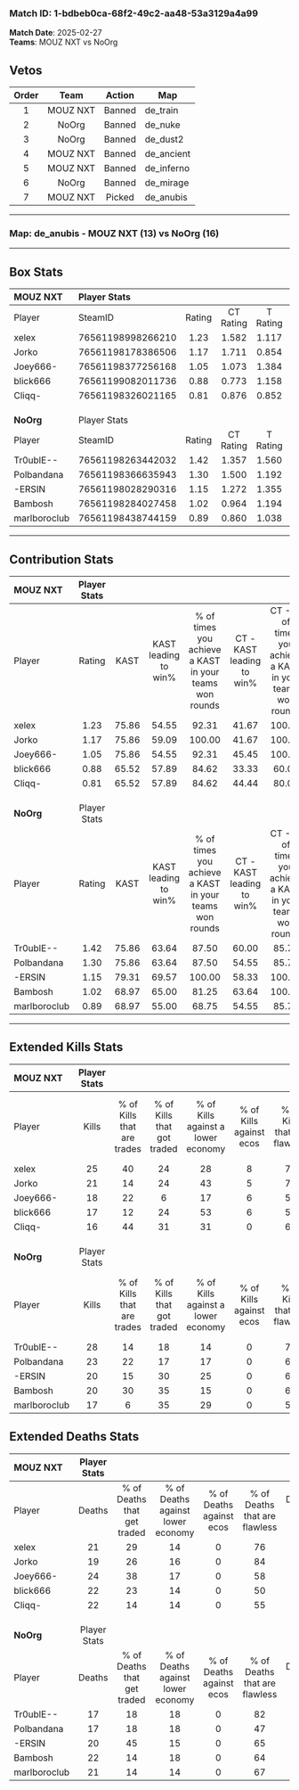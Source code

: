 ### Match ID: 1-bdbeb0ca-68f2-49c2-aa48-53a3129a4a99  
**Match Date**: 2025-02-27  
**Teams**: MOUZ NXT vs NoOrg  

## Vetos  

| Order | Team | Action | Map |
| :---: | :--: | :----: | --- |
| 1 | MOUZ NXT | Banned | de_train |
| 2 | NoOrg | Banned | de_nuke |
| 3 | NoOrg | Banned | de_dust2 |
| 4 | MOUZ NXT | Banned | de_ancient |
| 5 | MOUZ NXT | Banned | de_inferno |
| 6 | NoOrg | Banned | de_mirage |
| 7 | MOUZ NXT | Picked | de_anubis |

---  

### **Map**: de_anubis - MOUZ NXT (13) vs NoOrg (16)  
---  

## Box Stats  

| **MOUZ NXT** | Player Stats      |        |           |          |       |      |       |         |        |      |     |
| :- | :- | :-: | :-: | :-: | :-: | :-: | :-: | :-: | :-: | :-: | :-: |
| Player       | SteamID           | Rating | CT Rating | T Rating | KAST  | ADR  | Kills | Assists | Deaths | K/D  | HS% |
| xelex        | 76561198998266210 |  1.23  |   1.582   |  1.117   | 75.86 | 77.1 |  25   |    2    |   21   | 1.19 | 76  |
| Jorko        | 76561198178386506 |  1.17  |   1.711   |  0.854   | 75.86 | 81.3 |  21   |    6    |   19   | 1.11 | 42  |
| Joey666-     | 76561198377256168 |  1.05  |   1.073   |  1.384   | 75.86 | 91.9 |  18   |   13    |   24   | 0.75 | 66  |
| blick666     | 76561199082011736 |  0.88  |   0.773   |  1.158   | 65.52 | 68.8 |  17   |    5    |   22   | 0.77 | 58  |
| Cliqq-       | 76561198326021165 |  0.81  |   0.876   |  0.852   | 65.52 | 57.0 |  16   |    4    |   22   | 0.73 | 68  |
|              |                   |        |           |          |       |      |       |         |        |      |     |
|              |                   |        |           |          |       |      |       |         |        |      |     |
|              |                   |        |           |          |       |      |       |         |        |      |     |
| **NoOrg**    | Player Stats      |        |           |          |       |      |       |         |        |      |     |
| Player       | SteamID           | Rating | CT Rating | T Rating | KAST  | ADR  | Kills | Assists | Deaths | K/D  | HS% |
| Tr0ublE--    | 76561198263442032 |  1.42  |   1.357   |  1.560   | 75.86 | 84.7 |  28   |    2    |   17   | 1.65 | 28  |
| Polbandana   | 76561198366635943 |  1.30  |   1.500   |  1.192   | 75.86 | 88.4 |  23   |    7    |   17   | 1.35 | 69  |
| -ERSIN       | 76561198028290316 |  1.15  |   1.272   |  1.355   | 79.31 | 79.2 |  20   |    7    |   20   | 1.00 | 65  |
| Bambosh      | 76561198284027458 |  1.02  |   0.964   |  1.194   | 68.97 | 72.2 |  20   |    9    |   22   | 0.91 | 45  |
| marlboroclub | 76561198438744159 |  0.89  |   0.860   |  1.038   | 68.97 | 61.0 |  17   |    3    |   21   | 0.81 | 76  |
---  

## Contribution Stats  

| **MOUZ NXT** | Player Stats |       |                      |                                                        |                           |                                                             |                          |                                                            |
| :- | :-: | :-: | :-: | :-: | :-: | :-: | :-: | :-: |
| Player       |    Rating    | KAST  | KAST leading to win% | % of times you achieve a KAST in your teams won rounds | CT - KAST leading to win% | CT - % of times you achieve a KAST in your teams won rounds | T - KAST leading to win% | T - % of times you achieve a KAST in your teams won rounds |
| xelex        |     1.23     | 75.86 |        54.55         |                         92.31                          |           41.67           |                           100.00                            |          70.00           |                           87.50                            |
| Jorko        |     1.17     | 75.86 |        59.09         |                         100.00                         |           41.67           |                           100.00                            |          80.00           |                           100.00                           |
| Joey666-     |     1.05     | 75.86 |        54.55         |                         92.31                          |           45.45           |                           100.00                            |          63.64           |                           87.50                            |
| blick666     |     0.88     | 65.52 |        57.89         |                         84.62                          |           33.33           |                            60.00                            |          80.00           |                           100.00                           |
| Cliqq-       |     0.81     | 65.52 |        57.89         |                         84.62                          |           44.44           |                            80.00                            |          70.00           |                           87.50                            |
|              |              |       |                      |                                                        |                           |                                                             |                          |                                                            |
|              |              |       |                      |                                                        |                           |                                                             |                          |                                                            |
|              |              |       |                      |                                                        |                           |                                                             |                          |                                                            |
| **NoOrg**    | Player Stats |       |                      |                                                        |                           |                                                             |                          |                                                            |
| Player       |    Rating    | KAST  | KAST leading to win% | % of times you achieve a KAST in your teams won rounds | CT - KAST leading to win% | CT - % of times you achieve a KAST in your teams won rounds | T - KAST leading to win% | T - % of times you achieve a KAST in your teams won rounds |
| Tr0ublE--    |     1.42     | 75.86 |        63.64         |                         87.50                          |           60.00           |                            85.71                            |          66.67           |                           88.89                            |
| Polbandana   |     1.30     | 75.86 |        63.64         |                         87.50                          |           54.55           |                            85.71                            |          72.73           |                           88.89                            |
| -ERSIN       |     1.15     | 79.31 |        69.57         |                         100.00                         |           58.33           |                           100.00                            |          81.82           |                           100.00                           |
| Bambosh      |     1.02     | 68.97 |        65.00         |                         81.25                          |           63.64           |                           100.00                            |          66.67           |                           66.67                            |
| marlboroclub |     0.89     | 68.97 |        55.00         |                         68.75                          |           54.55           |                            85.71                            |          55.56           |                           55.56                            |
---  

## Extended Kills Stats  

| **MOUZ NXT** | Player Stats |                            |                            |                                    |                         |                              |                                 |                                       |                    |           |
| :- | :-: | :-: | :-: | :-: | :-: | :-: | :-: | :-: | :-: | :-: |
| Player       |    Kills     | % of Kills that are trades | % of Kills that got traded | % of Kills against a lower economy | % of Kills against ecos | % of Kills that are flawless | % of Kills that are close duels | % of Kills that are assisted by flash | Pistol Round Kills | AWP Kills |
| xelex        |      25      |             40             |             24             |                 28                 |            8            |              72              |                4                |                   4                   |         1          |     1     |
| Jorko        |      21      |             14             |             24             |                 43                 |            5            |              76              |                5                |                   0                   |         10         |     1     |
| Joey666-     |      18      |             22             |             6              |                 17                 |            6            |              50              |               11                |                   0                   |         0          |     1     |
| blick666     |      17      |             12             |             24             |                 53                 |            6            |              53              |                6                |                   0                   |         0          |     1     |
| Cliqq-       |      16      |             44             |             31             |                 31                 |            0            |              63              |                0                |                   0                   |         0          |     2     |
|              |              |                            |                            |                                    |                         |                              |                                 |                                       |                    |           |
|              |              |                            |                            |                                    |                         |                              |                                 |                                       |                    |           |
|              |              |                            |                            |                                    |                         |                              |                                 |                                       |                    |           |
| **NoOrg**    | Player Stats |                            |                            |                                    |                         |                              |                                 |                                       |                    |           |
| Player       |    Kills     | % of Kills that are trades | % of Kills that got traded | % of Kills against a lower economy | % of Kills against ecos | % of Kills that are flawless | % of Kills that are close duels | % of Kills that are assisted by flash | Pistol Round Kills | AWP Kills |
| Tr0ublE--    |      28      |             14             |             18             |                 14                 |            0            |              75              |                7                |                   0                   |         17         |     0     |
| Polbandana   |      23      |             22             |             17             |                 17                 |            0            |              61              |                9                |                   4                   |         0          |     4     |
| -ERSIN       |      20      |             15             |             30             |                 25                 |            0            |              65              |                5                |                   0                   |         0          |     2     |
| Bambosh      |      20      |             30             |             35             |                 15                 |            0            |              60              |               15                |                   0                   |         0          |     2     |
| marlboroclub |      17      |             6              |             35             |                 29                 |            0            |              53              |               24                |                   0                   |         0          |     2     |
## Extended Deaths Stats  

| **MOUZ NXT** | Player Stats |                             |                                   |                          |                               |                            |                           |               |
| :- | :-: | :-: | :-: | :-: | :-: | :-: | :-: | :-: |
| Player       |    Deaths    | % of Deaths that get traded | % of Deaths against lower economy | % of Deaths against ecos | % of Deaths that are flawless | % of Deaths that are close | % of Deaths while blinded | Deaths to AWP |
| xelex        |      21      |             29              |                14                 |            0             |              76               |             10             |             0             |       2       |
| Jorko        |      19      |             26              |                16                 |            0             |              84               |             11             |             5             |       3       |
| Joey666-     |      24      |             38              |                17                 |            0             |              58               |             13             |             0             |       6       |
| blick666     |      22      |             23              |                14                 |            0             |              50               |             14             |             0             |       2       |
| Cliqq-       |      22      |             14              |                14                 |            0             |              55               |             9              |             0             |       4       |
|              |              |                             |                                   |                          |                               |                            |                           |               |
|              |              |                             |                                   |                          |                               |                            |                           |               |
|              |              |                             |                                   |                          |                               |                            |                           |               |
| **NoOrg**    | Player Stats |                             |                                   |                          |                               |                            |                           |               |
| Player       |    Deaths    | % of Deaths that get traded | % of Deaths against lower economy | % of Deaths against ecos | % of Deaths that are flawless | % of Deaths that are close | % of Deaths while blinded | Deaths to AWP |
| Tr0ublE--    |      17      |             18              |                18                 |            0             |              82               |             6              |             0             |       3       |
| Polbandana   |      17      |             18              |                18                 |            0             |              47               |             6              |             0             |       1       |
| -ERSIN       |      20      |             45              |                15                 |            0             |              65               |             5              |             0             |       2       |
| Bambosh      |      22      |             14              |                18                 |            0             |              64               |             5              |             0             |       2       |
| marlboroclub |      21      |             14              |                14                 |            0             |              67               |             5              |             5             |       3       |

